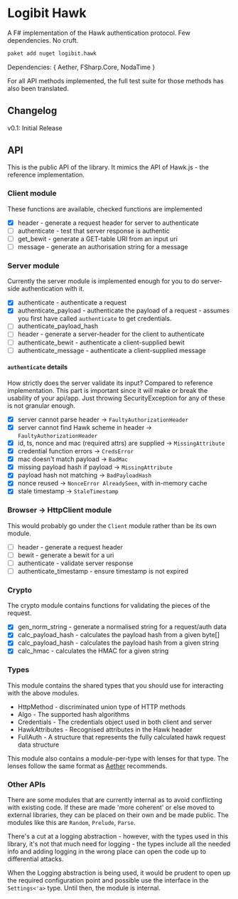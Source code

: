 # Logibit Hawk

A F# implementation of the Hawk authentication protocol. Few dependencies. No
cruft.

``` bash
paket add nuget logibit.hawk
```

Dependencies: { Aether, FSharp.Core, NodaTime }

For all API methods implemented, the full test suite for those methods has also
been translated.

## Changelog

v0.1: Initial Release

## API

This is the public API of the library. It mimics the API of Hawk.js - the
reference implementation.

### Client module

These functions are available, checked functions are implemented

 - [x] header - generate a request header for server to authenticate
 - [ ] authenticate - test that server response is authentic
 - [ ] get_bewit - generate a GET-table URI from an input uri
 - [ ] message - generate an authorisation string for a message

### Server module

Currently the server module is implemented enough for you to do server-side
authentication with it.

 - [x] authenticate - authenticate a request
 - [x] authenticate_payload - authenticate the payload of a request - assumes
   you first have called `authenticate` to get credentials.
 - [ ] authenticate_payload_hash
 - [ ] header - generate a server-header for the client to authenticate
 - [ ] authenticate_bewit - authenticate a client-supplied bewit
 - [ ] authenticate_message - authenticate a client-supplied message

#### `authenticate` details

How strictly does the server validate its input? Compared to reference
implementation. This part is important since it will make or break the usability
of your api/app. Just throwing SecurityException for any of these is not
granular enough.

 - [x] server cannot parse header -> `FaultyAuthorizationHeader`
 - [x] server cannot find Hawk scheme in header -> `FaultyAuthorizationHeader`
 - [x] id, ts, nonce and mac (required attrs) are supplied -> `MissingAttribute`
 - [x] credential function errors -> `CredsError`
 - [x] mac doesn't match payload -> `BadMac`
 - [x] missing payload hash if payload -> `MissingAttribute`
 - [x] payload hash not matching -> `BadPayloadHash`
 - [x] nonce reused -> `NonceError AlreadySeen`, with in-memory cache
 - [x] stale timestamp -> `StaleTimestamp`

### Browser -> HttpClient module

This would probably go under the `Client` module rather than be its own module.

 - [ ] header - generate a request header
 - [ ] bewit - generate a bewit for a uri
 - [ ] authenticate - validate server response
 - [ ] authenticate_timestamp - ensure timestamp is not expired

### Crypto

The crypto module contains functions for validating the pieces of the request.

 - [x] gen_norm_string - generate a normalised string for a request/auth data
 - [x] calc_payload_hash - calculates the payload hash from a given byte[]
 - [x] calc_payload_hash - calculates the payload hash from a given string
 - [x] calc_hmac - calculates the HMAC for a given string

### Types

This module contains the shared types that you should use for interacting with
the above modules.

 - HttpMethod - discriminated union type of HTTP methods
 - Algo - The supported hash algorithms
 - Credentials - The credentials object used in both client and server
 - HawkAttributes - Recognised attributes in the Hawk header
 - FullAuth - A structure that represents the fully calculated hawk request data
   structure

This module also contains a module-per-type with lenses for that type. The
lenses follow the same format as [Aether](https://github.com/xyncro/aether)
recommends.

### Other APIs

There are some modules that are currently internal as to avoid conflicting with
existing code. If these are made 'more coherent' or else moved to external
libraries, they can be placed on their own and be made public. The modules like this are `Random`, `Prelude`, `Parse`.

There's a cut at a logging abstraction - however, with the types used in this library,
it's not that much need for logging - the types include all the needed info and
adding logging in the wrong place can open the code up to differential attacks.

When the Logging abstraction is being used, it would be prudent to open up the
required configuration point and possible use the interface in the
`Settings<'a>` type. Until then, the module is internal.
